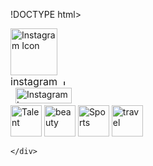 !DOCTYPE html>
<html lang="en">
<head>
    <meta charset="UTF-8">
    <meta http-equiv="X-UA-Compatible" content="IE=edge">
    <meta name="viewport" content="width=device-width, initial-scale=1.0">
    <title>Flexbox</title>
    <link rel="stylesheet" href="styles.css">
</head>
<body>
    <div class = "parent">
        <div class="header">
            <div class = "icon">
                <img src="assets/logo.png" Height = "75px" width = "75px" alt="Instagram Icon"/>
            </div>
        </div>
        <div class="information">
            <div style="font-size: medium;"> instagram &nbsp;<img src="assets/check-mark.png" width= "10px"
                height="10px"
                alt="Instagram Icon" /></div> &nbsp; <img src = "assets/following.png" width="90px" height= "25px"
                alt="Instagram Icon"/>
        </div>
        <div class = "categories">
            <img src = "assets/talent.png" class="no-wrap" width="50px" height="50px"
            alt="Talent"/> 
            <img src = "assets/beauty.png" class="no-wrap" width="50px" height="50px"
            alt="beauty"/> 
            <img src = "assets/sports.png" class="no-wrap" width="50px" height="50px"
            alt="Sports"/> 
            <img src = "assets/travel.png" class="no-wrap" width="50px" height="50px"
            alt="travel"/> 
        </div>
    
        

    </div>
</body>
</html>
